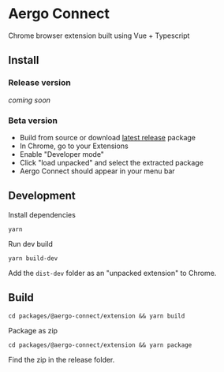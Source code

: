 # Aergo Connect

Chrome browser extension built using
Vue + Typescript

## Install

### Release version

*coming soon*

### Beta version

- Build from source or download [latest release](https://github.com/aergoio/aergo-connect/releases) package
- In Chrome, go to your Extensions
- Enable "Developer mode"
- Click "load unpacked" and select the extracted package
- Aergo Connect should appear in your menu bar

## Development

Install dependencies

    yarn

Run dev build

    yarn build-dev

Add the `dist-dev` folder as an "unpacked extension" to Chrome.

## Build

    cd packages/@aergo-connect/extension && yarn build

Package as zip

    cd packages/@aergo-connect/extension && yarn package

Find the zip in the release folder.